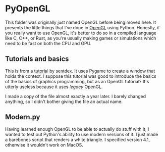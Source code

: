 # PyOpenGL

This folder was originally just named OpenGL before being moved here.
It presents the little things that I've done in [OpenGL](https://opengl.org/) using Python. Honestly, if you really want to use OpenGL, it's better to do so in a compiled language like C, C++, or Rust, as you're usually making games or simulations which need to be fast on both the CPU and GPU.


## Tutorials and basics

This is from a [tutorial](https://pythonprogramming.net/opengl-rotating-cube-example-pyopengl-tutorial/) by sentdex. It uses Pygame to create a window that holds the context. I suppose this tutorial was good to introduce the basics of the basics of graphics programming, but as an OpenGL tutorial? It's utterly useless because it uses *legacy* OpenGL.

I made a copy of the file almost exactly a year later. I barely changed anything, so I didn't bother giving the file an actual name.


## Modern.py

Having learned enough OpenGL to be able to actually do stuff with it, I wanted to test out Python's ability to use modern versions of it. I just made a barebones script that renders a white triangle. I specified version 4.1, otherwise it wouldn't work on MacOS.